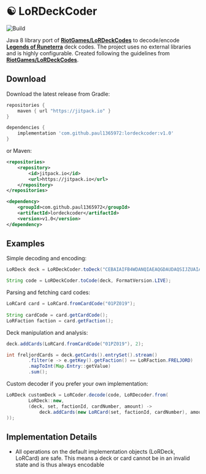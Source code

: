 # ☯ LoRDeckCoder

![Build](https://github.com/Paul1365972/LoRDeckCoder/workflows/Build/badge.svg)

Java 8 library port of [**RiotGames/LoRDeckCodes**](https://github.com/RiotGames/LoRDeckCodes/) to decode/encode [**Legends of Runeterra**](http://playruneterra.com) deck codes.
The project uses no external libraries and is highly configurable.
Created following the guidelines from [**RiotGames/LoRDeckCodes**](https://github.com/RiotGames/LoRDeckCodes/#cards--decks).

## Download

Download the latest release from Gradle:

```gradle
repositories { 
    maven { url "https://jitpack.io" }
}

dependencies {
    implementation 'com.github.paul1365972:lordeckcoder:v1.0'
}
```

or Maven:

```xml
<repositories>
    <repository>
        <id>jitpack.io</id>
        <url>https://jitpack.io</url>
    </repository>
</repositories>

<dependency>
    <groupId>com.github.paul1365972</groupId>
    <artifactId>lordeckcoder</artifactId>
    <version>v1.0</version>
</dependency>
```

## Examples

Simple decoding and encoding:

```java
LoRDeck deck = LoRDeckCoder.toDeck("CEBAIAIFB4WDANQIAEAQGDAUDAQSIJZUAIAQCBIFAEAQCBAA");

String code = LoRDeckCoder.toCode(deck, FormatVersion.LIVE);
```

Parsing and fetching card codes:

```java
LoRCard card = LoRCard.fromCardCode("01PZ019");	
	
String cardCode = card.getCardCode();
LoRFaction faction = card.getFaction();
```

Deck manipulation and analysis:

```java
deck.addCards(LoRCard.fromCardCode("01PZ019"), 2);

int freljordCards = deck.getCards().entrySet().stream()
        .filter(e -> e.getKey().getFaction() == LoRFaction.FRELJORD)
        .mapToInt(Map.Entry::getValue)
        .sum();
```

Custom decoder if you prefer your own implementation:

```java
LoRDeck customDeck = LoRCoder.decode(code, LoRDecoder.from(
        LoRDeck::new,
        (deck, set, factionId, cardNumber, amount) ->
            deck.addCards(new LoRCard(set, factionId, cardNumber), amount)
));
```


## Implementation Details

- All operations on the default implementation objects (LoRDeck, LoRCard) are safe.
This means a deck or card cannot be in an invalid state and is thus always encodable

